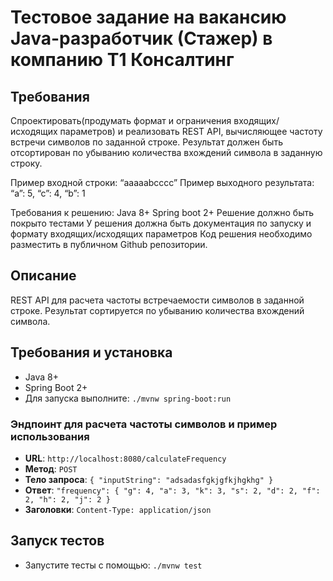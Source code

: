 # Тестовое задание на вакансию  Java-разработчик (Стажер) в компанию Т1 Консалтинг

## Требования
Спроектировать(продумать формат и ограничения входящих/исходящих параметров) и реализовать REST API, вычисляющее частоту
встречи символов по заданной строке. Результат должен быть отсортирован по убыванию количества вхождений символа в
заданную строку.

Пример входной строки: “aaaaabcccc”
Пример выходного результата: “a”: 5, “c”: 4, “b”: 1

Требования к решению:
Java 8+
Spring boot 2+
Решение должно быть покрыто тестами
У решения должна быть документация по запуску и формату входящих/исходящих параметров
Код решения необходимо разместить в публичном Github репозитории.

## Описание
REST API для расчета частоты встречаемости символов в заданной строке.
Результат сортируется по убыванию количества вхождений символа.

## Требования и установка
- Java 8+
- Spring Boot 2+
- Для запуска выполните: `./mvnw spring-boot:run`


### Эндпоинт для расчета частоты символов и пример использования
- **URL**: `http://localhost:8080/calculateFrequency`
- **Метод**: `POST`
- **Тело запроса**: `{ "inputString": "adsadasfgkjgfkjhgkhg" }`
- **Ответ**: `"frequency": {
  "g": 4,
  "a": 3,
  "k": 3,
  "s": 2,
  "d": 2,
  "f": 2,
  "h": 2,
  "j": 2
  }`
- **Заголовки**: `Content-Type: application/json`

## Запуск тестов
- Запустите тесты с помощью: `./mvnw test`